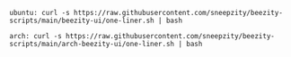 ```ubuntu: curl -s https://raw.githubusercontent.com/sneepzity/beezity-scripts/main/beezity-ui/one-liner.sh | bash```


```arch: curl -s https://raw.githubusercontent.com/sneepzity/beezity-scripts/main/arch-beezity-ui/one-liner.sh | bash```
